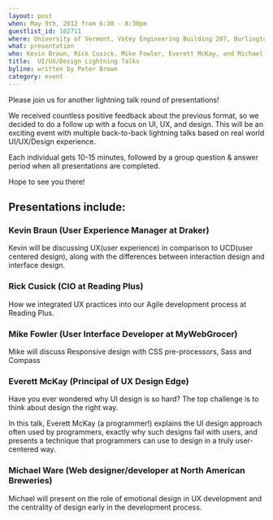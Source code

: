 ```yaml
---
layout: post
when: May 9th, 2012 from 6:30 - 8:30pm
guestlist_id: 102711
where: University of Vermont, Votey Engineering Building 207, Burlington, VT 05401
what: presentation
who: Kevin Braun, Rick Cusick, Mike Fowler, Everett McKay, and Michael Ware
title:  UI/UX/Design Lightning Talks
byline: written by Peter Brown
category: event
---
```


Please join us for another lightning talk round of presentations!

We received countless positive feedback about the previous format, so we decided to do a follow up with a focus on UI, UX, and design. This will be an exciting event with multiple back-to-back lightning talks based on real world UI/UX/Design experience.

Each individual gets 10-15 minutes, followed by a group question & answer period when all presentations are completed.

Hope to see you there!

## Presentations include:

### Kevin Braun (User Experience Manager at Draker)

Kevin will be discussing UX(user experience) in comparison to UCD(user centered design), along with the differences between interaction design and interface design.

### Rick Cusick (CIO at Reading Plus)

How we integrated UX practices into our Agile development process at Reading Plus.

### Mike Fowler (User Interface Developer at MyWebGrocer)

Mike will discuss Responsive design with CSS pre-processors, Sass and Compass

### Everett McKay (Principal of UX Design Edge)

Have you ever wondered why UI design is so hard? The top challenge is to think about design the right way.

In this talk, Everett McKay (a programmer!) explains the UI design approach often used by programmers, exactly why such designs fail with users, and presents a technique that programmers can use to design in a truly user-centered way.

### Michael Ware (Web designer/developer at North American Breweries)

Michael will present on the role of emotional design in UX development and the centrality of design early in the development process.
